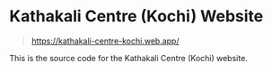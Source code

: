# Kathakali Centre (Kochi) Website

> https://kathakali-centre-kochi.web.app/

This is the source code for the Kathakali Centre (Kochi) website.
